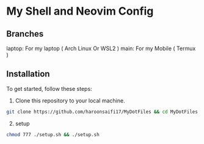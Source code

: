 # My Shell and Neovim Config 

## Branches 
laptop: For my laptop ( Arch Linux Or WSL2 )
main: For my Mobile ( Termux )

## Installation

To get started, follow these steps:

1. Clone this repository to your local machine.

```bash
git clone https://github.com/haroonsaifi17/MyDotFiles && cd MyDotFiles
```

2. setup

```bash
chmod 777 ./setup.sh && ./setup.sh
```
